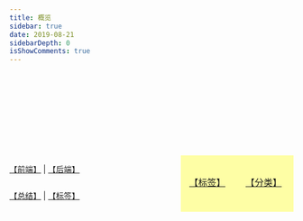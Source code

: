 ```yaml
---
title: 概览
sidebar: true
date: 2019-08-21
sidebarDepth: 0
isShowComments: true
---
```


<div style="height: 120px">
	<Boxx :changeTime='changeTime' />
</div>

<p style='display: block;margin-block-start: 1em;margin-block-end: 1em;margin-inline-start: 0px;margin-inline-end: 0px;'>
	<img id='imgShow' class='active' :src='imgSrc'/>
</p>

<div id='category'>

[【分类】](/categories/后端/)

</div>

<div id='tag'>

[【标签】](/tag/)

</div>

<div id='fj'>

[【前端】](/categories/前端/) | [【后端】](/categories/后端/)

</div>

<div id='se'>

 [【总结】](/categories/总结/) | [【标签】](/tag/)

</div>

<script>
	export default {
		data() {
			return {
                changeTime: '2000',
				index: 2,
				imgSrc: '/znote/view/比心1.png'
			}
		},
		mounted() {
			this.updateTime(this.changeTime)
			this.randomPic()
		},
		methods: {
    		randomPic() {
				let picList = ['kQWXr.gif','rddek.gif']
				let imgShow = document.getElementById("imgShow")
				setInterval(() => {
					if(imgShow.className == 'active'){
						imgShow.className=""
					}else {
						imgShow.className="active";
					}
					this.imgSrc = '/znote/view/' + picList[Math.floor(Math.random() * picList.length)]
					
				}, 5000)
			},

			updateTime(time) {
				setInterval(() => {
			      if (this.index%2 == 0) {
			      	this.changeTime = '300'
			      }
			      if (this.index%2 != 0) {
			      	this.changeTime = time
			      }
			      this.index++;
			    }, 6000)
			}
		}

	}
</script>

<style lang='stylus' scoped> 
	img{
		opacity: 0;
		transition: opacity 5s linear;
		pointer-events: none;
	}
	img.active{
		opacity: 1;
	} 
	.content__default:not(.custom) img {
	    max-width: 20% !important;
	    margin-top: -10px;
	    //padding-left: 26%;
	}
	#category {
		width:100px;
		height:100px;
		float: right;
		background:#ffff0059;
		transition:width 2s;
		-moz-transition:width 2s; /* Firefox 4 */
		-webkit-transition:width 2s; /* Safari and Chrome */
		-o-transition:width 2s; /* Opera */
	}

	#category:hover {
		width:300px;
	}
	
	#tag {
		width:100px;
		height:100px;
		float: right;
		background:#ffff0059;
		transition:width 2s, height 2s;
		-moz-transition:width 2s, height 2s, -moz-transform 2s; /* Firefox 4 */
		-webkit-transition:width 2s, height 2s, -webkit-transform 2s; /* Safari and Chrome */
		-o-transition:width 2s, height 2s, -o-transform 2s; /* Opera */
	}
	
	#tag:hover {
		width:100px;
		height:100px;
		transform:rotate(360deg);
		-moz-transform:rotate(360deg); /* Firefox 4 */
		-webkit-transform:rotate(360deg); /* Safari and Chrome */
		-o-transform:rotate(360deg	); /* Opera */
	}
	
	#category p,#tag p {
		    margin: 0;
		    padding-top: 35px;
		    padding-left: 15px;
		    /*padding-right: 15px;*/
		    font-size: 16px;
	}
	
	#fj,#se {
		margin-top: 27px;
	}
	
	@media screen and (max-width: 960px){
		.content__default:not(.custom) img {
		    max-width: 35% !important;
		    margin: 17px;
		    padding-left: 26%;
		}
		#fj {
			font-size: 14px;
			margin-top: 28px;
		}
		#se {
			font-size: 14px;
		}
		#category {
			width:100px;
			height:100px;
			float: right;
			background:#ffff0059;
			transition:width 2s, height 2s;
			-moz-transition:width 2s, height 2s, -moz-transform 2s; /* Firefox 4 */
			-webkit-transition:width 2s, height 2s, -webkit-transform 2s; /* Safari and Chrome */
			-o-transition:width 2s, height 2s, -o-transform 2s; /* Opera */
		}
		#category:hover {
			width:100px;
			height:100px;
			transform:rotate(360deg);
			-moz-transform:rotate(360deg); /* Firefox 4 */
			-webkit-transform:rotate(360deg); /* Safari and Chrome */
			-o-transform:rotate(360deg	); /* Opera */
		}
	}
	
	@media screen and (max-width: 360px){
		#fj {
			font-size: 12px;
			margin-top: 28px;
		}
		#se {
			font-size: 12px;
		}
	}
	@media screen and (max-width: 320px){
		#fj {
			font-size: 12px;
			margin-top: 26px;
		}
		#se {
			font-size: 12px;
			margin-top: -10px;
		}
	}
</style>


